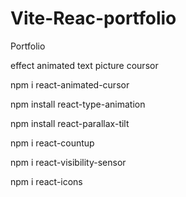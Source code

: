 # Vite-Reac-portfolio
Portfolio

effect animated text picture coursor

npm i react-animated-cursor

npm install react-type-animation

npm install react-parallax-tilt

npm i react-countup

npm i react-visibility-sensor

npm i react-icons
